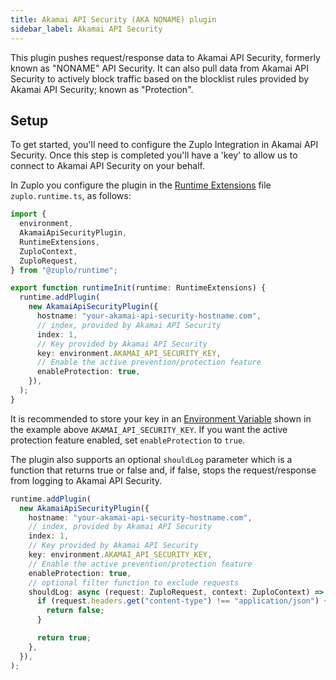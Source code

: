 ```yaml
---
title: Akamai API Security (AKA NONAME) plugin
sidebar_label: Akamai API Security
---
```


This plugin pushes request/response data to Akamai API Security, formerly known
as "NONAME" API Security. It can also pull data from Akamai API Security to
actively block traffic based on the blocklist rules provided by Akamai API
Security; known as "Protection".

<EnterpriseFeature name="Custom logging" />

## Setup

To get started, you'll need to configure the Zuplo Integration in Akamai API
Security. Once this step is completed you'll have a 'key' to allow us to connect
to Akamai API Security on your behalf.

In Zuplo you configure the plugin in the
[Runtime Extensions](./runtime-extensions.md) file `zuplo.runtime.ts`, as
follows:

```ts title="modules/zuplo.runtime.ts"
import {
  environment,
  AkamaiApiSecurityPlugin,
  RuntimeExtensions,
  ZuploContext,
  ZuploRequest,
} from "@zuplo/runtime";

export function runtimeInit(runtime: RuntimeExtensions) {
  runtime.addPlugin(
    new AkamaiApiSecurityPlugin({
      hostname: "your-akamai-api-security-hostname.com",
      // index, provided by Akamai API Security
      index: 1,
      // Key provided by Akamai API Security
      key: environment.AKAMAI_API_SECURITY_KEY,
      // Enable the active prevention/protection feature
      enableProtection: true,
    }),
  );
}
```

It is recommended to store your key in an
[Environment Variable](./environment-variables.md) shown in the example above
`AKAMAI_API_SECURITY_KEY`. If you want the active protection feature enabled,
set `enableProtection` to `true`.

The plugin also supports an optional `shouldLog` parameter which is a function
that returns true or false and, if false, stops the request/response from
logging to Akamai API Security.

```ts
runtime.addPlugin(
  new AkamaiApiSecurityPlugin({
    hostname: "your-akamai-api-security-hostname.com",
    // index, provided by Akamai API Security
    index: 1,
    // Key provided by Akamai API Security
    key: environment.AKAMAI_API_SECURITY_KEY,
    // Enable the active prevention/protection feature
    enableProtection: true,
    // optional filter function to exclude requests
    shouldLog: async (request: ZuploRequest, context: ZuploContext) => {
      if (request.headers.get("content-type") !== "application/json") {
        return false;
      }

      return true;
    },
  }),
);
```
